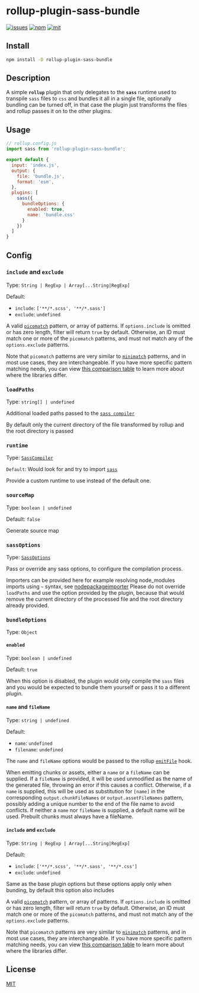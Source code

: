 # rollup-plugin-sass-bundle  

[![issues](https://img.shields.io/github/issues/vrtexe/rollup-plugin-sass-bundle.svg?style=flat-square)](https://www.npmjs.com/package/rollup-plugin-sass-bundle) [![npm](https://img.shields.io/npm/v/rollup-plugin-sass-bundle.svg?style=flat-square)](https://www.npmjs.com/package/rollup-plugin-sass-bundle) [![mit](https://img.shields.io/npm/l/rollup-plugin-sass-bundle.svg?style=flat-square)](https://opensource.org/licenses/MIT)

## Install

```sh
npm install -D rollup-plugin-sass-bundle
```

## Description

A simple **`rollup`** plugin that only delegates to the **`sass`** runtime used to transpile `sass` files to `css` and bundles it all in a single file, optionally bundling can be turned off, in that case the plugin just transforms the files and rollup passes it on to the other plugins.

## Usage

```js
// rollup.config.js
import sass from 'rollup-plugin-sass-bundle';

export default {
  input: 'index.js',
  output: {
    file: 'bundle.js',
    format: 'esm',
  },
  plugins: [
    sass({
      bundleOptions: {
        enabled: true,
        name: 'bundle.css'
      }
    })
  ]
}
```

## Config

### `include` and `exclude`

Type: `String | RegExp | Array[...String|RegExp]`<br>

Default:
  - `include`: `['**/*.scss', '**/*.sass']`
  - `exclude`: `undefined`

A valid [`picomatch`](https://github.com/micromatch/picomatch#globbing-features) pattern, or array of patterns. If `options.include` is omitted or has zero length, filter will return `true` by default. Otherwise, an ID must match one or more of the `picomatch` patterns, and must not match any of the `options.exclude` patterns.

Note that `picomatch` patterns are very similar to [`minimatch`](https://github.com/isaacs/minimatch#readme) patterns, and in most use cases, they are interchangeable. If you have more specific pattern matching needs, you can view [this comparison table](https://github.com/micromatch/picomatch#library-comparisons) to learn more about where the libraries differ.

### `loadPaths`

Type: `string[] | undefined`

Additional loaded paths passed to the [`sass compiler`](https://sass-lang.com/documentation/js-api/interfaces/stringoptions/#loadPaths)

By default only the current directory of the file transformed by rollup and the root directory is passed

### `runtime`

Type: [`SassCompiler`](https://sass-lang.com/documentation/js-api/classes/compiler/)

`Default`: Would look for and try to import [`sass`]('https://www.npmjs.com/package/sass')

Provide a custom runtime to use instead of the default one.



### `sourceMap`

Type: `boolean | undefined`

Default: `false`

Generate source map

### `sassOptions`

Type: [`SassOptions`](https://sass-lang.com/documentation/js-api/interfaces/stringoptions/)

Pass or override any sass options, to configure the compilation process.

Importers can be provided here for example resolving node_modules imports using `~` syntax, see [nodepackageimporter](https://sass-lang.com/documentation/js-api/classes/nodepackageimporter/)
Please do not override `loadPaths` and use the option provided by the plugin, because that would remove the current directory of the processed file and the root directory already provided.

### `bundleOptions`

Type: `Object`

#### `enabled`

Type: `boolean | undefined`

Default: `true`

When this option is disabled, the plugin would only compile the `sass` files and you would be expected to bundle them yourself or pass it to a different plugin.

#### `name` and `fileName`

Type: `string | undefined`

Default: 
  - `name`: `undefined`
  - `filename`: `undefined`

The `name` and `fileName` options would be passed to the rollup [`emitFile`](https://rollupjs.org/plugin-development/#this-emitfile) hook.

When emitting chunks or assets, either a `name` or a `fileName` can be supplied. If a `fileName` is provided, it will be used unmodified as the name of the generated file, throwing an error if this causes a conflict. Otherwise, if a `name` is supplied, this will be used as substitution for `[name]` in the corresponding `output.chunkFileNames` or `output.assetFileNames` pattern, possibly adding a unique number to the end of the file name to avoid conflicts. If neither a `name` nor `fileName` is supplied, a default name will be used. Prebuilt chunks must always have a fileName.

#### `include` and `exclude`

Type: `String | RegExp | Array[...String|RegExp]`<br>

Default:
  - `include`: `['**/*.scss', '**/*.sass', '**/*.css']`
  - `exclude`: `undefined`

Same as the base plugin options but these options apply only when bunding, by default this option also includes

A valid [`picomatch`](https://github.com/micromatch/picomatch#globbing-features) pattern, or array of patterns. If `options.include` is omitted or has zero length, filter will return `true` by default. Otherwise, an ID must match one or more of the `picomatch` patterns, and must not match any of the `options.exclude` patterns.

Note that `picomatch` patterns are very similar to [`minimatch`](https://github.com/isaacs/minimatch#readme) patterns, and in most use cases, they are interchangeable. If you have more specific pattern matching needs, you can view [this comparison table](https://github.com/micromatch/picomatch#library-comparisons) to learn more about where the libraries differ.


## License

[MIT](https://github.com/vrtexe/rollup-plugin-sass-bundle/blob/main/LICENSE)
